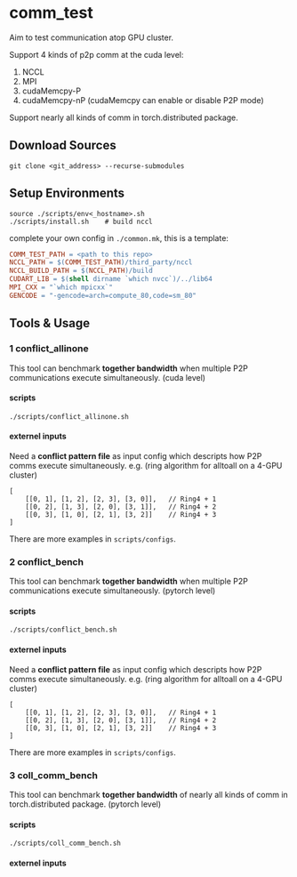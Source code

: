 # comm_test
Aim to test communication atop GPU cluster.

Support 4 kinds of p2p comm at the cuda level:
1. NCCL 
2. MPI 
3. cudaMemcpy-P 
4. cudaMemcpy-nP
(cudaMemcpy can enable or disable P2P mode)

Support nearly all kinds of comm in torch.distributed package.

## Download Sources
```shell
git clone <git_address> --recurse-submodules
```

## Setup Environments

```shell
source ./scripts/env<_hostname>.sh
./scripts/install.sh    # build nccl
```

complete your own config in `./common.mk`, this is a template:
```makefile
COMM_TEST_PATH = <path to this repo>
NCCL_PATH = $(COMM_TEST_PATH)/third_party/nccl
NCCL_BUILD_PATH = $(NCCL_PATH)/build
CUDART_LIB = $(shell dirname `which nvcc`)/../lib64
MPI_CXX = "`which mpicxx`"
GENCODE = "-gencode=arch=compute_80,code=sm_80"
```

## Tools & Usage

### 1 conflict_allinone

This tool can benchmark **together bandwidth** when multiple P2P communications execute simultaneously. (cuda level)

#### scripts
```shell
./scripts/conflict_allinone.sh
```

#### externel inputs
Need a **conflict pattern file** as input config which descripts how P2P comms execute simultaneously.
e.g. (ring algorithm for alltoall on a 4-GPU cluster)
```
[
    [[0, 1], [1, 2], [2, 3], [3, 0]],   // Ring4 + 1
    [[0, 2], [1, 3], [2, 0], [3, 1]],   // Ring4 + 2
    [[0, 3], [1, 0], [2, 1], [3, 2]]    // Ring4 + 3
]
```
There are more examples in `scripts/configs`.


### 2 conflict_bench

This tool can benchmark **together bandwidth** when multiple P2P communications execute simultaneously. (pytorch level)

#### scripts
```shell
./scripts/conflict_bench.sh
```

#### externel inputs
Need a **conflict pattern file** as input config which descripts how P2P comms execute simultaneously.
e.g. (ring algorithm for alltoall on a 4-GPU cluster)
```
[
    [[0, 1], [1, 2], [2, 3], [3, 0]],   // Ring4 + 1
    [[0, 2], [1, 3], [2, 0], [3, 1]],   // Ring4 + 2
    [[0, 3], [1, 0], [2, 1], [3, 2]]    // Ring4 + 3
]
```
There are more examples in `scripts/configs`.


### 3 coll_comm_bench

This tool can benchmark **together bandwidth** of nearly all kinds of comm in torch.distributed package. (pytorch level)

#### scripts
```shell
./scripts/coll_comm_bench.sh
```

#### externel inputs
